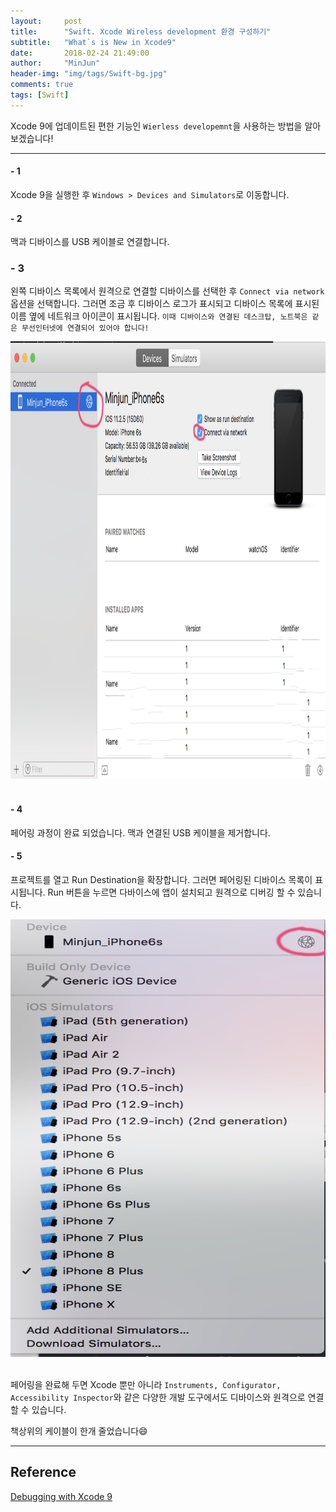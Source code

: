```yaml
---
layout:     post
title:      "Swift. Xcode Wireless development 환경 구성하기"
subtitle:   "What`s is New in Xcode9"
date:       2018-02-24 21:49:00
author:     "MinJun"
header-img: "img/tags/Swift-bg.jpg"
comments: true 
tags: [Swift]
---
```


Xcode 9에 업데이트된 편한 기능인 `Wierless developemnt`을 사용하는 방법을 알아보겠습니다! 

---


#### - 1 

Xcode 9을 실행한 후 `Windows > Devices and Simulators`로 이동합니다.

#### - 2

맥과 디바이스를 USB 케이블로 연결합니다. 

### - 3

왼쪽 디바이스 목록에서 원격으로 연결할 디바이스를 선택한 후 `Connect via network` 옵션을 선택합니다. 
그러면 조금 후 디바이스 로그가 표시되고 디바이스 목록에 표시된 이름 옆에 네트워크 아이콘이 표시됩니다. `이때 디바이스와 연결된 데스크탑, 노트북은 같은 무선인터넷에 연결되어 있어야 합니다!` <br>

<center><img src="/img/posts/Wireless_development.png" width="700" height="700"></center> <br> 

#### - 4 

페어링 과정이 완료 되었습니다. 맥과 연결된 USB 케이블을 제거합니다.

#### - 5

프로젝트를 열고 Run Destination을 확장합니다. 그러면 페어링된 디바이스 목록이 표시됩니다. Run 버튼을 누르면 다바이스에 앱이 설치되고 원격으로 디버깅 할 수 있습니다.

<center><img src="/img/posts/Wireless_development-1.png" width="700" height="700"></center> <br> 


페어링을 완료해 두면 Xcode 뿐만 아니라 `Instruments, Configurator, Accessibility Inspector`와 같은 다양한 개발 도구에서도 디바이스와 원격으로 연결할 수 있습니다.

책상위의 케이블이 한개 줄었습니다😄

---

## Reference 

[Debugging with Xcode 9](https://developer.apple.com/videos/play/wwdc2017/404/?time=78)
